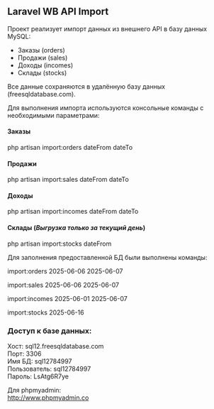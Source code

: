 ## Laravel WB API Import

Проект реализует импорт данных из внешнего API в базу данных MySQL:

- Заказы  (orders)
- Продажи (sales)  
- Доходы (incomes)  
- Склады (stocks)  

Все данные сохраняются в удалённую базу данных (freesqldatabase.com).


Для выполнения импорта используются консольные команды с необходимыми параметрами:

#### Заказы  

php artisan import:orders dateFrom dateTo  

#### Продажи

php artisan import:sales dateFrom dateTo  

#### Доходы

php artisan import:incomes dateFrom dateTo  

#### Склады  (_Выгрузка только за текущий день_)

php artisan import:stocks dateFrom


Для заполнения предоставленной БД были выполнены команды:  

import:orders 2025-06-06 2025-06-07    

import:sales 2025-06-06 2025-06-07    

import:incomes 2025-06-01 2025-06-07    

import:stocks 2025-06-16    
  
    

### Доступ к базе данных:

Хост:         sql12.freesqldatabase.com  
Порт:         3306  
Имя БД:       sql12784997    
Пользователь: sql12784997    
Пароль:       LsAtg6R7ye    

Для phpmyadmin:  
http://www.phpmyadmin.co  







